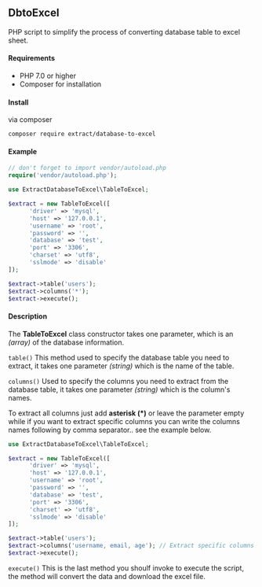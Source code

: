 ## DbtoExcel
PHP script to simplify the process of converting database table to excel sheet.

#### Requirements
* PHP 7.0 or higher
* Composer for installation

#### Install
via composer
```
composer require extract/database-to-excel
```

#### Example
``` php
// don't forget to import vendor/autoload.php
require('vendor/autoload.php');

use ExtractDatabaseToExcel\TableToExcel;

$extract = new TableToExcel([
      'driver' => 'mysql',
      'host' => '127.0.0.1',
      'username' => 'root',
      'password' => '',
      'database' => 'test',
      'port' => '3306',
      'charset' => 'utf8',
      'sslmode' => 'disable'
]);

$extract->table('users');
$extract->columns('*');
$extract->execute();
```

#### Description

The **TableToExcel** class constructor takes one parameter, which is an *(array)* of the database information.

`table()`
This method used to specify the database table you need to extract, it takes one parameter *(string)* which is the name of the table.

`columns()`
Used to specify the columns you need to extract from the database table, it takes one parameter *(string)* which is the column's names.

To extract all columns just add __asterisk (*)__ or leave the parameter empty while if you want to extract specific columns you can write the columns names following by comma separator.. see the example below.

``` php
use ExtractDatabaseToExcel\TableToExcel;

$extract = new TableToExcel([
      'driver' => 'mysql',
      'host' => '127.0.0.1',
      'username' => 'root',
      'password' => '',
      'database' => 'test',
      'port' => '3306',
      'charset' => 'utf8',
      'sslmode' => 'disable'
]);

$extract->table('users');
$extract->columns('username, email, age'); // Extract specific columns
$extract->execute();
```

`execute()`
This is the last method you shoulf invoke to execute the script, the method will convert the data and download the excel file.
